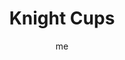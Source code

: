 ---
# basics
title     		 : "Knight Cups"
token					 : 'cups-12'
card_type			 : '' # major, minor, court
layout				 : "tarot-card"
author    		 : 'me'
one_liner 		 : ""
alt_names			 : ['Prince of Cups', 'Son of Horns']
images				 : ['assets/images/tarot/rws/rw-cups-12.jpg']
keywords			 : ['fervor', 'zeal', 'moodiness', 'illumination']
url						 : 'tarot/cards/cups-12'
aliases				 : []

# password: 'foolish journey'
dropbox				 : 'https://www.dropbox.com/sh/i7y0ily5809ru8e/AADHuFFuBGPcO_0Cs1vc1h8ja?dl=0'

personality    : "The Knight of Cups can represent anyone who wants to lead the way (Knight) to stronger emotions and deeper spiritual understanding (Cups). The Knight may also represent the tendency to be more emotional than reasonable, or an urgent desire to experience spiritual or emotional extremes."

meaning_light  : "Being deeply committed to a cause. Giving in to strong emotions, from excitement to depression. Acting on intuition alone. Solving problems intuitively. Believing in and basing decisions on ideals instead of realities. Bringing intuition or passion to the table."

meaning_shadow : "Becoming a fanatic. Rejecting information that suggests your intuitions are misguided. Allowing your emotions to control you. Giving in to jealousy, confrontation, and peer pressure. Hiding or ignoring intuitive insights."

# more detail
correspondence_element 			: "Air"
correspondence_affirmation 	: "I translate my passions into actions."
correspondence_story 				: "Prompted by strong emotion, the main character launches into action."

advice_relationships 	 : "A desire for a Hollywood-style romance may blunt your ability to appreciate the value of everyday, garden-variety love. There’s a fine line between passion and obsession; if your relationship leaves you upset and exhausted, consider other options."

advice_work 					 : "Beware initiatives designed to do little more than stir everyone’s emotions. Keep your own feelings in check, and don’t hesitate to ask for details. Decisions may require more than the facts. What do your wisest advisors feel about your options?"

advice_spirituality 	 : "Spirituality may incorporate extremes (speaking in tongues, intense rituals), but more modest spiritual experiences are also valid. Strive to find Spirit in everyday actions. When you do, the smallest gestures take on the aura of ministry."

advice_personal_growth : "Temper your inclination to be driven to extremes. Love can be passionate without overwhelming you. Spirituality can be deep without becoming bizarre. In all things, seek the balance of the middle ground."

advice_fortune_telling : "This card represents a man with an emotional, sensitive personality, likely born between October 13th and November 11th, who wants you to rally around his latest passionate cause."

questions	: ["How prone to emotional extremes are you?", "What’s the difference in driving passion and blind zeal?", "How can you inspire others without inciting a riot?"]

# referenced in the symbols.toml data file
symbols	  : ['cups', 'knight', 'cup-held-aloft', 'contemplative-horse']

# metadata
suppress_topnav : true
related_cards 	: []

---